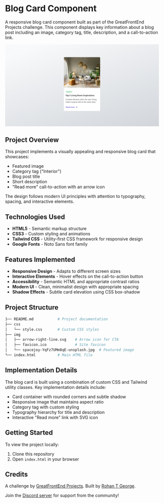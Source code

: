 # Blog Card Component

A responsive blog card component built as part of the GreatFrontEnd Projects challenge. This component displays key information about a blog post including an image, category tag, title, description, and a call-to-action link.

![Blog Card Component](screenshot.jpg)

## Project Overview

This project implements a visually appealing and responsive blog card that showcases:

- Featured image
- Category tag ("Interior")
- Blog post title
- Short description
- "Read more" call-to-action with an arrow icon

The design follows modern UI principles with attention to typography, spacing, and interactive elements.

## Technologies Used

- **HTML5** - Semantic markup structure
- **CSS3** - Custom styling and animations
- **Tailwind CSS** - Utility-first CSS framework for responsive design
- **Google Fonts** - Noto Sans font family

## Features Implemented

- **Responsive Design** - Adapts to different screen sizes
- **Interactive Elements** - Hover effects on the call-to-action button
- **Accessibility** - Semantic HTML and appropriate contrast ratios
- **Modern UI** - Clean, minimalist design with appropriate spacing
- **Shadow Effects** - Subtle card elevation using CSS box-shadow

## Project Structure

```bash
├── README.md           # Project documentation
├── css
│   └── style.css       # Custom CSS styles
├── img
│   ├── arrow-right-line.svg    # Arrow icon for CTA
│   ├── favicon.ico             # Site favicon
│   └── spacejoy-YqFz7UMm8qE-unsplash.jpg  # Featured image
└── index.html          # Main HTML file
```

## Implementation Details

The blog card is built using a combination of custom CSS and Tailwind utility classes. Key implementation details include:

- Card container with rounded corners and subtle shadow
- Responsive image that maintains aspect ratio
- Category tag with custom styling
- Typography hierarchy for title and description
- Interactive "Read more" link with SVG icon

## Getting Started

To view the project locally:

1. Clone this repository
2. Open `index.html` in your browser

## Credits

A challenge by [GreatFrontEnd Projects](https://www.greatfrontend.com/projects?ref=challenges). Built by [Rohan T George](https://www.greatfrontend.com/projects/u/rohantgeorge).

Join the [Discord server](https://www.greatfrontend.com/community) for support from the community!
